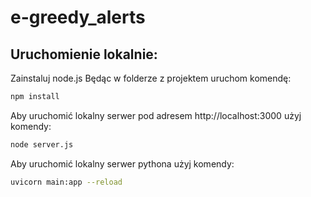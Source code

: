 # e-greedy_alerts

## Uruchomienie lokalnie:

Zainstaluj node.js
Będąc w folderze z projektem uruchom komendę: 
```bash
npm install
```

Aby uruchomić lokalny serwer pod adresem http://localhost:3000 użyj komendy: 
```bash
node server.js
```

Aby uruchomić lokalny serwer pythona użyj komendy: 
```bash
uvicorn main:app --reload  
```